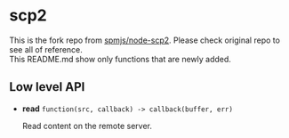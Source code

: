 # scp2

This is the fork repo from [spmjs/node-scp2](https://github.com/spmjs/node-scp2). Please check original repo to see all of reference.  
This README.md show only functions that are newly added.

## Low level API

- **read** `function(src, callback) -> callback(buffer, err)`

  Read content on the remote server.
